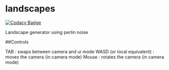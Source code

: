 # landscapes

[![Codacy Badge](https://api.codacy.com/project/badge/Grade/6f11f580c2dc4cd1a6244ab4655f4494)](https://www.codacy.com/app/adrien.bennadji/landscapes?utm_source=github.com&utm_medium=referral&utm_content=adrien-ben/landscapes&utm_campaign=badger)

Landscape generator using perlin noise

##Controls 

TAB : swaps between camera and ui mode
WASD (or local equivalent) : moves the camera (in camera mode)
Mouse : rotates the camera (in camera mode)

 
